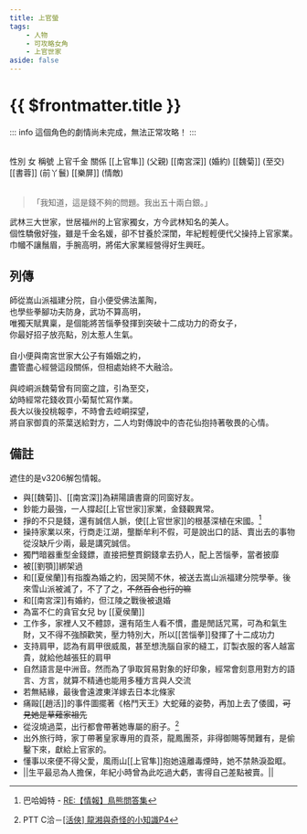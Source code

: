 ```yaml
---
title: 上官螢
tags:
    - 人物
    - 可攻略女角
    - 上官世家
aside: false
---
```


# {{ $frontmatter.title }}

::: info
這個角色的劇情尚未完成，無法正常攻略！
:::

<ChTabs position="bottom">
	<ChTab title="初識">
		<ChMeet 
			src='/images/characters/girl_4/normal.png' 
			nameTitle='上官千金'
			nameMain='上官螢'
			desc='武林三大世家，世居福州的上官家獨女，方今武林知名的美人。<br>個性驕傲好強，雖是千金名媛，卻不甘養於深閨，年紀輕輕便代父操持上官家業。<br>巾幗不讓鬚眉，手腕高明，將偌大家業經營得好生興旺。'
			:animation=true
		/>
	</ChTab>
</ChTabs>
<br>

<InfoList>
	<Info title='角色資料' :open=true>
		<table>
			<ChTr>
				<ChTd isTitle=true>
					性別
				</ChTd>
				<ChTd>
					女
				</ChTd>
			</ChTr>
			<ChTr>
				<ChTd isTitle=true>
					稱號
				</ChTd>
				<ChTd>
					上官千金
				</ChTd>
			</ChTr>
			<ChTr>
				<ChTd isTitle=true position='center'>
					關係
				</ChTd>
			</ChTr>
			<ChTr>
				<ChTd position='center'>
					[[上官隼]] (父親)
				</ChTd>
			</ChTr>
			<ChTr>
				<ChTd position='center'>
					[[南宮深]] (婚約)
				</ChTd>
			</ChTr>
			<ChTr>
				<ChTd position='center'>
					[[魏菊]] (至交)
				</ChTd>
			</ChTr>
			<ChTr>
				<ChTd position='center'>
					[[書蓉]] (前丫鬟)
				</ChTd>
			</ChTr>
			<ChTr>
				<ChTd position='center'>
					[[樂屏]] (情敵)
				</ChTd>
			</ChTr>
		</table>
	</Info>
</InfoList>

> 「我知道，這是錢不夠的問題。我出五十兩白銀。」

武林三大世家，世居福州的上官家獨女，方今武林知名的美人。  
個性驕傲好強，雖是千金名媛，卻不甘養於深閨，年紀輕輕便代父操持上官家業。  
巾幗不讓鬚眉，手腕高明，將偌大家業經營得好生興旺。

<div style="clear:both;"></div>

## 列傳

<Tabs>
  <Tab title="列傳一">
	師從嵩山派福建分院，自小便受佛法薰陶，<br>
	也學些拳腳功夫防身，武功不算高明，<br>
	唯獨天賦異稟，是個能將苦惱拳發揮到突破十二成功力的奇女子，<br>
	你最好招子放亮點，別太惹人生氣。<br><br>
	自小便與南宮世家大公子有婚姻之約，<br>
	盡管盡心經營這段關係，但相處始終不大融洽。<br><br>
	與崆峒派魏菊曾有同窗之誼，引為至交，<br>
	幼時經常花錢收買小菊幫忙寫作業。<br>
	長大以後投桃報李，不時會去崆峒探望，<br>
	將自家御貢的茶葉送給對方，二人均對傳說中的杏花仙抱持著敬畏的心情。
  </Tab>
</Tabs>

## 備註

遮住的是v3206解包情報。

- 與[[魏菊]]、[[南宮深]]為耕陽讀書齋的同窗好友。
- 鈔能力最強，一人撐起[[上官世家]]家業，金錢觀異常。
- 掙的不只是錢，還有誠信人脈，使[[上官世家]]的根基深植在宋國。[^1]
- 操持家業以來，行商走江湖，壟斷牟利不假，可是說出口的話、賣出去的事物從沒缺斤少兩，最是講究誠信。
- 獨門暗器重型金錢鏢，直接把整貫銅錢拿去扔人，配上苦惱拳，當者披靡
- 被[[劉顎]]綁架過
- 和[[夏侯蘭]]有指腹為婚之約，因哭鬧不休，被送去嵩山派福建分院學拳。後來雪山派被滅了，不了了之，~~不然百合也行的嘛~~
- 和[[南宮深]]有婚約，但江陵之戰後被退婚
- 為富不仁的貪官女兒 by [[夏侯蘭]]
- 工作多，家裡人又不體諒，還有陌生人看不慣，盡是閒話咒罵，可為和氣生財，又不得不強顏歡笑，壓力特別大，所以[[苦惱拳]]發揮了十二成功力
- 支持肩甲，認為有肩甲很威風，甚至想洗腦自家的縫工，訂製衣服的客人越富貴，就給他越張狂的肩甲
- 自然語言是中洲音。然而為了爭取貿易對象的好印象，經常會刻意用對方的語言、方言，就算不精通也能用多種方言與人交流
- 若無結緣，最後會遠渡東洋嫁去日本北條家
- 痛毆[[趙活]]的事件圖擺著《格鬥天王》大蛇薙的姿勢，再加上去了倭國，~~可見她是草薙家祖先~~
- 從沒燒過菜，出行都會帶著她專屬的廚子。[^2]
- 出外旅行時，家丁帶著皇家專用的貢茶，龍鳳團茶，非得御賜等閒難有，是偷鑿下來，獻給上官家的。
- 懂事以來便不得父愛，風雨山[[上官隼]]抱她遠離毒煙時，她不禁熱淚盈眶。
- <MarkdownWrapper>||生平最忌為人擔保，年紀小時曾為此吃過大虧，害得自己差點被賣。||</MarkdownWrapper>

[^1]: 巴哈姆特 - [RE:【情報】鳥熊問答集](https://forum.gamer.com.tw/Co.php?bsn=73317&sn=12029)
[^2]: PTT C洽－[\[活俠\] 龍湘與奇怪的小知識P4](https://www.ptt.cc/bbs/C_Chat/M.1729423145.A.69F.html)